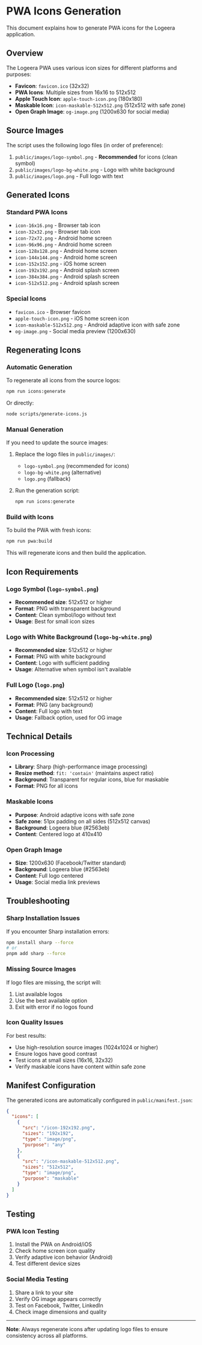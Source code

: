 # PWA Icons Generation

This document explains how to generate PWA icons for the Logeera application.

## Overview

The Logeera PWA uses various icon sizes for different platforms and purposes:

- **Favicon**: `favicon.ico` (32x32)
- **PWA Icons**: Multiple sizes from 16x16 to 512x512
- **Apple Touch Icon**: `apple-touch-icon.png` (180x180)
- **Maskable Icon**: `icon-maskable-512x512.png` (512x512 with safe zone)
- **Open Graph Image**: `og-image.png` (1200x630 for social media)

## Source Images

The script uses the following logo files (in order of preference):

1. `public/images/logo-symbol.png` - **Recommended** for icons (clean symbol)
2. `public/images/logo-bg-white.png` - Logo with white background
3. `public/images/logo.png` - Full logo with text

## Generated Icons

### Standard PWA Icons
- `icon-16x16.png` - Browser tab icon
- `icon-32x32.png` - Browser tab icon
- `icon-72x72.png` - Android home screen
- `icon-96x96.png` - Android home screen
- `icon-128x128.png` - Android home screen
- `icon-144x144.png` - Android home screen
- `icon-152x152.png` - iOS home screen
- `icon-192x192.png` - Android splash screen
- `icon-384x384.png` - Android splash screen
- `icon-512x512.png` - Android splash screen

### Special Icons
- `favicon.ico` - Browser favicon
- `apple-touch-icon.png` - iOS home screen icon
- `icon-maskable-512x512.png` - Android adaptive icon with safe zone
- `og-image.png` - Social media preview (1200x630)

## Regenerating Icons

### Automatic Generation

To regenerate all icons from the source logos:

```bash
npm run icons:generate
```

Or directly:

```bash
node scripts/generate-icons.js
```

### Manual Generation

If you need to update the source images:

1. Replace the logo files in `public/images/`:
   - `logo-symbol.png` (recommended for icons)
   - `logo-bg-white.png` (alternative)
   - `logo.png` (fallback)

2. Run the generation script:
   ```bash
   npm run icons:generate
   ```

### Build with Icons

To build the PWA with fresh icons:

```bash
npm run pwa:build
```

This will regenerate icons and then build the application.

## Icon Requirements

### Logo Symbol (`logo-symbol.png`)
- **Recommended size**: 512x512 or higher
- **Format**: PNG with transparent background
- **Content**: Clean symbol/logo without text
- **Usage**: Best for small icon sizes

### Logo with White Background (`logo-bg-white.png`)
- **Recommended size**: 512x512 or higher
- **Format**: PNG with white background
- **Content**: Logo with sufficient padding
- **Usage**: Alternative when symbol isn't available

### Full Logo (`logo.png`)
- **Recommended size**: 512x512 or higher
- **Format**: PNG (any background)
- **Content**: Full logo with text
- **Usage**: Fallback option, used for OG image

## Technical Details

### Icon Processing
- **Library**: Sharp (high-performance image processing)
- **Resize method**: `fit: 'contain'` (maintains aspect ratio)
- **Background**: Transparent for regular icons, blue for maskable
- **Format**: PNG for all icons

### Maskable Icons
- **Purpose**: Android adaptive icons with safe zone
- **Safe zone**: 51px padding on all sides (512x512 canvas)
- **Background**: Logeera blue (#2563eb)
- **Content**: Centered logo at 410x410

### Open Graph Image
- **Size**: 1200x630 (Facebook/Twitter standard)
- **Background**: Logeera blue (#2563eb)
- **Content**: Full logo centered
- **Usage**: Social media link previews

## Troubleshooting

### Sharp Installation Issues
If you encounter Sharp installation errors:

```bash
npm install sharp --force
# or
pnpm add sharp --force
```

### Missing Source Images
If logo files are missing, the script will:
1. List available logos
2. Use the best available option
3. Exit with error if no logos found

### Icon Quality Issues
For best results:
- Use high-resolution source images (1024x1024 or higher)
- Ensure logos have good contrast
- Test icons at small sizes (16x16, 32x32)
- Verify maskable icons have content within safe zone

## Manifest Configuration

The generated icons are automatically configured in `public/manifest.json`:

```json
{
  "icons": [
    {
      "src": "/icon-192x192.png",
      "sizes": "192x192",
      "type": "image/png",
      "purpose": "any"
    },
    {
      "src": "/icon-maskable-512x512.png",
      "sizes": "512x512",
      "type": "image/png",
      "purpose": "maskable"
    }
  ]
}
```

## Testing

### PWA Icon Testing
1. Install the PWA on Android/iOS
2. Check home screen icon quality
3. Verify adaptive icon behavior (Android)
4. Test different device sizes

### Social Media Testing
1. Share a link to your site
2. Verify OG image appears correctly
3. Test on Facebook, Twitter, LinkedIn
4. Check image dimensions and quality

---

**Note**: Always regenerate icons after updating logo files to ensure consistency across all platforms.
